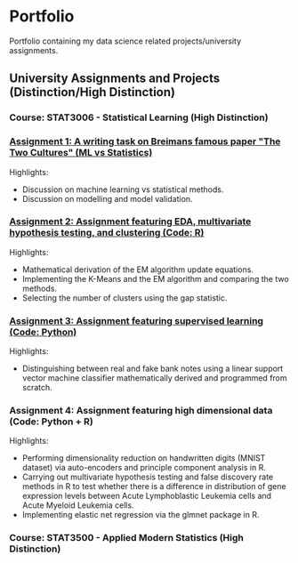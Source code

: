 # Portfolio
Portfolio containing my data science related projects/university assignments.

## University Assignments and Projects (Distinction/High Distinction)

### Course: STAT3006 - Statistical Learning (High Distinction)

### [Assignment 1: A writing task on Breimans famous paper "The Two Cultures" (ML vs Statistics)](https://github.com/Kaiaysez/STAT3006-Assignment-1)
Highlights: 
* Discussion on machine learning vs statistical methods.
* Discussion on modelling and model validation.

### [Assignment 2: Assignment featuring EDA, multivariate hypothesis testing, and clustering (Code: R)](https://github.com/Kaiaysez/STAT3006-Assignment-2) 
Highlights: 
* Mathematical derivation of the EM algorithm update equations.
* Implementing the K-Means and the EM algorithm and comparing the two methods.
* Selecting the number of clusters using the gap statistic. 

### [Assignment 3: Assignment featuring supervised learning (Code: Python)](https://github.com/Kaiaysez/STAT3006-Assignment-3)
Highlights: 
* Distinguishing between real and fake bank notes using a linear support vector machine classifier mathematically derived and programmed from scratch.

### Assignment 4: Assignment featuring high dimensional data (Code: Python + R)
Highlights:
* Performing dimensionality reduction on handwritten digits (MNIST dataset) via auto-encoders and principle component analysis in R. 
* Carrying out multivariate hypothesis testing and false discovery rate methods in R to test whether there is a difference in distribution of gene expression levels between Acute Lymphoblastic Leukemia cells and Acute Myeloid Leukemia cells.
* Implementing elastic net regression via the glmnet package in R.



### Course: STAT3500 - Applied Modern Statistics (High Distinction)
